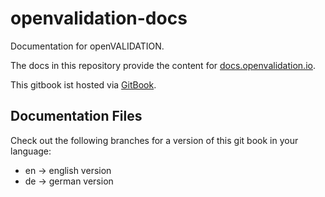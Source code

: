 # openvalidation-docs
Documentation for openVALIDATION.

The docs in this repository provide the content for [docs.openvalidation.io](http://docs.openvalidation.io). 

This gitbook ist hosted via [GitBook](https://www.gitbook.com/).

## Documentation Files

Check out the following branches for a version of this git book in your language:

- en -> english version
- de -> german version

